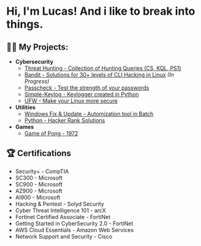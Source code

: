 <h1>Hi, I'm Lucas! And i like to break into things.

<h2>👨‍💻 My Projects:</h2>

- <b>Cybersecurity</b>
  - [Threat Hunting - Collection of Hunting Queries (CS, KQL, PS1)](https://github.com/sena-00/threathunting)
  - [Bandit - Solutions for 30+ levels of CLI Hacking in Linux](https://github.com/sena-00/bandit) *(In Progress)*
  - [Passcheck - Test the strength of your passwords](https://github.com/sena-00/passcheck)
  - [Simple-Keylog - Keylogger created in Python](https://github.com/sena-00/Simple-Keylog)
  - [UFW - Make your Linux more secure](https://github.com/sena-00/UFW)
- <b>Utilities</b>
  - [Windows Fix & Update - Automization tool in Batch](https://github.com/sena-00/Windows-Fix-Update)
  - [Python - Hacker Rank Solutions](https://github.com/sena-00/hackerrank-python)
- <b>Games</b>
  - [Game of Pong - 1972](https://github.com/sena-00/game-of-pong)
    
<h2>🏆 Certifications</h2>

- Security+ - CompTIA
- SC300 - Microsoft
- SC900 - Microsoft
- AZ900 - Microsoft
- AI900 - Microsoft
- Hacking & Pentest - Solyd Security
- Cyber Threat Intelligence 101 - arcX
- Fortinet Certified Associate - FortiNet
- Getting Started in CyberSecurity 2.0 - FortiNet
- AWS Cloud Essentials - Amazon Web Services
- Network Support and Security - Cisco


<!--
**joshmadakor1/joshmadakor1** is a ✨ _special_ ✨ repository because its `README.md` (this file) appears on your GitHub profile.

Here are some ideas to get you started:

- 🔭 I’m currently working on ...
- 🌱 I’m currently learning ...
- 👯 I’m looking to collaborate on ...
- 🤔 I’m looking for help with ...
- 💬 Ask me about ...
- 📫 How to reach me: ...
- 😄 Pronouns: ...
- ⚡ Fun fact: ...
-->
